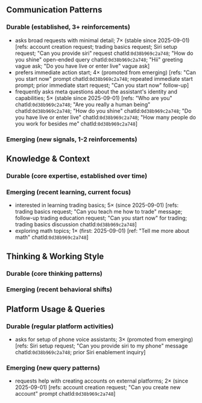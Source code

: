 ## Communication Patterns
### Durable (established, 3+ reinforcements)
- asks broad requests with minimal detail; 7× (stable since 2025-09-01) [refs: account creation request; trading basics request; Siri setup request; "Can you provide siri" request chatId:`0d38b969c2a748`; "How do you shine" open-ended query chatId:`0d38b969c2a748`; "Hii" greeting vague ask; "Do you have live or enter live" vague ask]
- prefers immediate action start; 4× (promoted from emerging) [refs: "Can you start now" prompt chatId:`0d38b969c2a748`; repeated immediate start prompt; prior immediate start request; "Can you start now" follow-up]
- frequently asks meta questions about the assistant's identity and capabilities; 5× (stable since 2025-09-01) [refs: "Who are you" chatId:`0d38b969c2a748`; "Are you really a human being" chatId:`0d38b969c2a748`; "How do you shine" chatId:`0d38b969c2a748`; "Do you have live or enter live" chatId:`0d38b969c2a748`; "How many people do you work for besides me" chatId:`0d38b969c2a748`]

### Emerging (new signals, 1-2 reinforcements)

## Knowledge & Context
### Durable (core expertise, established over time)

### Emerging (recent learning, current focus)
- interested in learning trading basics; 5× (since 2025-09-01) [refs: trading basics request; "Can you teach me how to trade" message; follow-up trading education request; "Can you start now" for trading; trading basics discussion chatId:`0d38b969c2a748`]
- exploring math topics; 1× (first: 2025-09-01) [ref: "Tell me more about math" chatId:`0d38b969c2a748`]

## Thinking & Working Style
### Durable (core thinking patterns)

### Emerging (recent behavioral shifts)

## Platform Usage & Queries
### Durable (regular platform activities)
- asks for setup of phone voice assistants; 3× (promoted from emerging) [refs: Siri setup request; "Can you provide siri to my phone" message chatId:`0d38b969c2a748`; prior Siri enablement inquiry]

### Emerging (new query patterns)
- requests help with creating accounts on external platforms; 2× (since 2025-09-01) [refs: account creation request; "Can you create new account" prompt chatId:`0d38b969c2a748`]